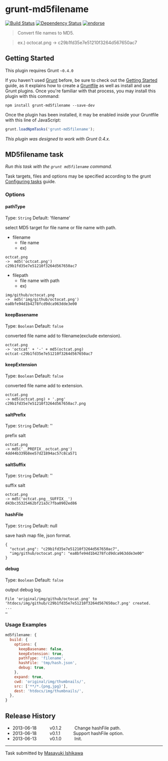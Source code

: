 # grunt-md5filename
[![Build Status](https://travis-ci.org/ishikawam/grunt-md5filename.png?branch=master)](https://travis-ci.org/ishikawam/grunt-md5filename)
[![Dependency Status](https://gemnasium.com/ishikawam/grunt-md5filename.png)](https://gemnasium.com/ishikawam/grunt-md5filename)
[![endorse](https://api.coderwall.com/m_ishikawa/endorsecount.png)](https://coderwall.com/m_ishikawa)

> Convert file names to MD5.

> ex.) octocat.png -> c29b1fd35e7e51210f3264d567650ac7


## Getting Started
This plugin requires Grunt `~0.4.0`

If you haven't used [Grunt](http://gruntjs.com/) before, be sure to check out the [Getting Started](http://gruntjs.com/getting-started) guide, as it explains how to create a [Gruntfile](http://gruntjs.com/sample-gruntfile) as well as install and use Grunt plugins. Once you're familiar with that process, you may install this plugin with this command:

```shell
npm install grunt-md5filename --save-dev
```

Once the plugin has been installed, it may be enabled inside your Gruntfile with this line of JavaScript:

```js
grunt.loadNpmTasks('grunt-md5filename');
```

*This plugin was designed to work with Grunt 0.4.x.*


## MD5filename task
_Run this task with the `grunt md5filename` command._

Task targets, files and options may be specified according to the grunt [Configuring tasks](http://gruntjs.com/configuring-tasks) guide.

### Options

#### pathType
Type: `String`
Default: 'filename'

select MD5 target for file name or file name with path.

* filename
  * file name
  * ex)

```
octcat.png
->  md5('octcat.png')
c29b1fd35e7e51210f3264d567650ac7
```

* filepath
  * file name with path
  * ex)

```
img/github/octocat.png
->  md5('img/github/octocat.png')
ea8bfe94d1b4278fcd9dca963dde3e00
```

#### keepBasename
Type: `Boolean`
Default: `false`

converted file name add to filename(exclude extension).

```
octcat.png
-> 'octcat' + '-' + md5(octcat.png)
octcat-c29b1fd35e7e51210f3264d567650ac7
```

#### keepExtension
Type: `Boolean`
Default: `false`

converted file name add to extension.

```
octcat.png
-> md5(octcat.png) + '.png'
c29b1fd35e7e51210f3264d567650ac7.png
```

#### saltPrefix
Type: `String`
Default: ''

prefix salt

```
octcat.png
-> md5('__PREFIX__octcat.png')
4dd44b339b8ee57d21894ac57c8ca571
```

#### saltSuffix
Type: `String`
Default: ''

suffix salt

```
octcat.png
-> md5('octcat.png__SUFFIX__')
d43bc35325462bf21a3c7fba0902ed86
```

#### hashFile
Type: `String`
Default: null

save hash map file, json format.

```
{
  "octcat.png": "c29b1fd35e7e51210f3264d567650ac7",
  "img/github/octocat.png": "ea8bfe94d1b4278fcd9dca963dde3e00"
}
```

#### debug
Type: `Boolean`
Default: `false`

output debug log.

```
File 'original/img/github/octocat.png' to 'htdocs/img/github/c29b1fd35e7e51210f3264d567650ac7.png' created.
...
…
```

### Usage Examples

```js
md5filename: {
  build: {
    options: {
      keepBasename: false,
      keepExtension: true,
      pathType: 'filename',
      hashFile: 'tmp/hash.json',
      debug: true,
    },
    expand: true,
    cwd: 'original/img/thumbnails/',
    src: ['**/*.{png,jpg}'],
    dest: 'htdocs/img/thumbnails/',
  },
}
```


## Release History

 * 2013-06-18   v0.1.2   Change hashFile path.
 * 2013-06-18   v0.1.1   Support hashFile option.
 * 2013-06-13   v0.1.0   Init.

---

Task submitted by [Masayuki Ishikawa](https://github.com/ishikawam)

